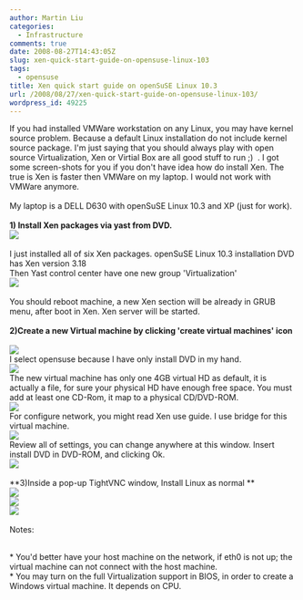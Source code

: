 ```yaml
---
author: Martin Liu
categories:
  - Infrastructure
comments: true
date: 2008-08-27T14:43:05Z
slug: xen-quick-start-guide-on-opensuse-linux-103
tags:
  - opensuse
title: Xen quick start guide on openSuSE Linux 10.3
url: /2008/08/27/xen-quick-start-guide-on-opensuse-linux-103/
wordpress_id: 49225
---
```


If you had installed VMWare workstation on any Linux, you may have kernel source problem. Because a default Linux installation do not include kernel source package. I'm just saying that you should always play with open source Virtualization, Xen or Virtial Box are all good stuff to run ;)  . I got some screen-shots for you if you don't have idea how do install Xen. The true is Xen is faster then VMWare on my laptop. I would not work with VMWare anymore.<br /><br />My laptop is a DELL D630 with openSuSE Linux 10.3 and XP (just for work).<br /><br />**1) Install Xen packages via yast from DVD.**<br />[![](http://lh4.ggpht.com/liuzh66/SLJtOGpR9lI/AAAAAAAAAos/rLsgH5aLcDk/s400/xen-packages.jpg)](http://picasaweb.google.com/liuzh66/Xen/photo#5238369405654660690)<br /><br /><!--more-->I just installed all of six Xen packages. openSuSE Linux 10.3 installation DVD has Xen version 3.18<br />Then Yast control center have one new group 'Virtualization'<br />[![](http://lh5.ggpht.com/liuzh66/SLJtYcWxSrI/AAAAAAAAAo0/285FBxGvv9w/s400/Yast-Control%20Center.jpg)](http://picasaweb.google.com/liuzh66/Xen/photo#5238369583281294002)<br /><br />You should reboot machine, a new Xen section will be already in GRUB menu, after boot in Xen. Xen server will be started.<br /><br />**2)Create a new Virtual machine by clicking 'create virtual machines' icon**<br /><br />[![](http://lh3.ggpht.com/liuzh66/SLJv51ZlCdI/AAAAAAAAAqQ/Xh89uajyLB0/s400/co1.jpg)](http://picasaweb.google.com/liuzh66/Xen/photo#5238372355962898898)<br />I select opensuse because I have only install DVD in my hand.<br />[![](http://lh4.ggpht.com/liuzh66/SLJwKIIF7SI/AAAAAAAAAqY/m7-V80GunBA/s400/co2.jpg)](http://picasaweb.google.com/liuzh66/Xen/photo#5238372635867737378)<br />The new virtual machine has only one 4GB virtual HD as default, it is actually a file, for sure your physical HD have enough free space. You must add at least one CD-Rom, it map to a physical CD/DVD-ROM.<br />[![](http://lh4.ggpht.com/liuzh66/SLJwbPYRr-I/AAAAAAAAAqg/3qpmrTjPhYE/s400/co3.jpg)](http://picasaweb.google.com/liuzh66/Xen/photo#5238372929872441314)<br />For configure network, you might read Xen use guide. I use bridge for this virtual machine.<br />[![](http://lh5.ggpht.com/liuzh66/SLJwt5BT07I/AAAAAAAAAqo/u58PHzmvOG0/s400/co4.jpg)](http://picasaweb.google.com/liuzh66/Xen/photo#5238373250288047026)<br />Review all of settings, you can change anywhere at this window. Insert install DVD in DVD-ROM, and clicking Ok.<br />[![](http://lh6.ggpht.com/liuzh66/SLJw36WAYmI/AAAAAAAAAqw/7Pj7drfcekM/s400/co5.jpg)](http://picasaweb.google.com/liuzh66/Xen/photo#5238373422441980514)<br /><br />**3)Inside a pop-up TightVNC window, Install Linux as normal **<br />[![](http://lh5.ggpht.com/liuzh66/SLJxKpOIS_I/AAAAAAAAAq4/uYY_Yow8N3g/s400/co6.jpg)](http://picasaweb.google.com/liuzh66/Xen/photo#5238373744263056370)<br />[![](http://lh4.ggpht.com/liuzh66/SLJxcZY4KfI/AAAAAAAAArA/8voGa3L5HCM/s400/co7.jpg)](http://picasaweb.google.com/liuzh66/Xen/photo#5238374049250814450)<br />[![](http://lh6.ggpht.com/liuzh66/SLJxpPb_SuI/AAAAAAAAArI/JEtDfU6US-0/s400/co8.jpg)](http://picasaweb.google.com/liuzh66/Xen/photo#5238374269917809378)<br /><br />Notes:<br />

<br />	
  * You'd better have your host machine on the network, if eth0 is not up; the virtual machine can not connect with the host machine.
<br />	
  * You may turn on the full Virtualization support in BIOS, in order to create a Windows virtual machine. It depends on CPU.
<br />
